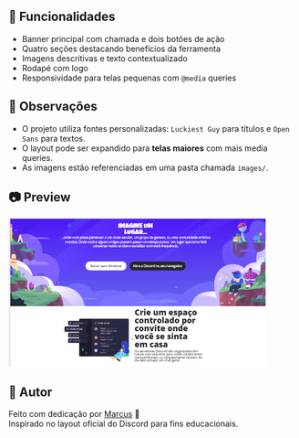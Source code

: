 
## 🧩 Funcionalidades

- Banner principal com chamada e dois botões de ação
- Quatro seções destacando benefícios da ferramenta
- Imagens descritivas e texto contextualizado
- Rodapé com logo
- Responsividade para telas pequenas com `@media` queries

## 📝 Observações

- O projeto utiliza fontes personalizadas: `Luckiest Guy` para títulos e `Open Sans` para textos.
- O layout pode ser expandido para **telas maiores** com mais media queries.
- As imagens estão referenciadas em uma pasta chamada `images/`.

## 📷 Preview

![alt text](image.png)

## 📌 Autor

Feito com dedicação por [Marcus](#) 🚀  
Inspirado no layout oficial do Discord para fins educacionais.

